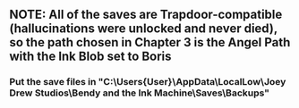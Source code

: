 ## NOTE: All of the saves are Trapdoor-compatible (hallucinations were unlocked and never died), so the path chosen in Chapter 3 is the Angel Path with the Ink Blob set to Boris
### Put the save files in "C:\Users\{User}\AppData\LocalLow\Joey Drew Studios\Bendy and the Ink Machine\Saves\Backups\"
